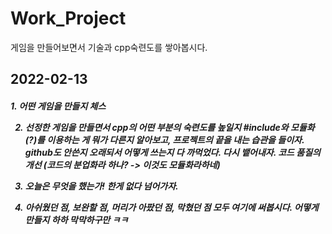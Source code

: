 # Work_Project
게임을 만들어보면서 기술과 cpp숙련도를 쌓아봅시다.

<h2>2022-02-13<h5>
1. 어떤 게임을 만들지
  체스
  
2. 선정한 게임을 만들면서 cpp의 어떤 부분의 숙련도를 높일지
  #include와 모듈화(?)를 이용하는 게 뭐가 다른지 알아보고,
  프로젝트의 끝을 내는 습관을 들이자.
  github도 안쓴지 오래되서 어떻게 쓰는지 다 까먹었다. 다시 뱉어내자.
  코드 품질의 개선 (코드의 분업화라 하나? -> 이것도 모듈화라하네)
  
3. 오늘은 무엇을 했는가!
  한게 없다 넘어가자.
  
4. 아쉬웠던 점, 보완할 점, 머리가 아팠던 점, 막혔던 점 모두 여기에 써봅시다.
  어떻게 만들지 하하 막막하구만 ㅋㅋ
